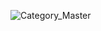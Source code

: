 ![Category_Master](https://github.com/user-attachments/assets/13fe825e-8bbc-4739-9354-057b10863a5c)

